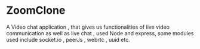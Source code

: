 # ZoomClone
A Video chat application , that gives us functionalities of live video communication as well as live chat , used Node and express, some modules used include  socket.io , peerJs , webrtc , uuid etc.
